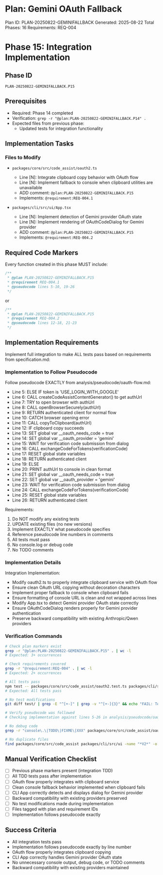 # Plan: Gemini OAuth Fallback

Plan ID: PLAN-20250822-GEMINIFALLBACK
Generated: 2025-08-22
Total Phases: 16
Requirements: REQ-004

# Phase 15: Integration Implementation

## Phase ID

`PLAN-20250822-GEMINIFALLBACK.P15`

## Prerequisites

- Required: Phase 14 completed
- Verification: `grep -r "@plan:PLAN-20250822-GEMINIFALLBACK.P14" .`
- Expected files from previous phase:
  - Updated tests for integration functionality

## Implementation Tasks

### Files to Modify

- `packages/core/src/code_assist/oauth2.ts`
  - Line [N]: Integrate clipboard copy behavior with OAuth flow
  - Line [N]: Implement fallback to console when clipboard utilities are unavailable
  - ADD comment: `@plan:PLAN-20250822-GEMINIFALLBACK.P15`
  - Implements: `@requirement:REQ-004.1`

- `packages/cli/src/ui/App.tsx`
  - Line [N]: Implement detection of Gemini provider OAuth state
  - Line [N]: Implement rendering of OAuthCodeDialog for Gemini provider
  - ADD comment: `@plan:PLAN-20250822-GEMINIFALLBACK.P15`
  - Implements: `@requirement:REQ-004.2`

## Required Code Markers

Every function created in this phase MUST include:

```typescript
/**
 * @plan PLAN-20250822-GEMINIFALLBACK.P15
 * @requirement REQ-004.1
 * @pseudocode lines 5-10, 19-26
 */
```
or
```typescript
/**
 * @plan PLAN-20250822-GEMINIFALLBACK.P15
 * @requirement REQ-004.2
 * @pseudocode lines 12-18, 21-23
 */
```

## Implementation Requirements

Implement full integration to make ALL tests pass based on requirements from specification.md:

### Implementation to Follow Pseudocode

Follow pseudocode EXACTLY from analysis/pseudocode/oauth-flow.md:

- Line 5: ELSE IF token is 'USE_LOGIN_WITH_GOOGLE'
- Line 6: CALL createCodeAssistContentGenerator() to get authUrl
- Line 7: TRY to open browser with authUrl
- Line 8: CALL openBrowserSecurely(authUrl)
- Line 9: RETURN authenticated client for normal flow
- Line 10: CATCH browser opening error
- Line 11: CALL copyToClipboard(authUrl)
- Line 12: IF clipboard copy succeeds
- Line 13: SET global var __oauth_needs_code = true
- Line 14: SET global var __oauth_provider = 'gemini'
- Line 15: WAIT for verification code submission from dialog
- Line 16: CALL exchangeCodeForTokens(verificationCode)
- Line 17: RESET global state variables
- Line 18: RETURN authenticated client
- Line 19: ELSE
- Line 20: PRINT authUrl to console in clean format
- Line 21: SET global var __oauth_needs_code = true
- Line 22: SET global var __oauth_provider = 'gemini'
- Line 23: WAIT for verification code submission from dialog
- Line 24: CALL exchangeCodeForTokens(verificationCode)
- Line 25: RESET global state variables
- Line 26: RETURN authenticated client

Requirements:
1. Do NOT modify any existing tests
2. UPDATE existing files (no new versions)
3. Implement EXACTLY what pseudocode specifies
4. Reference pseudocode line numbers in comments
5. All tests must pass
6. No console.log or debug code
7. No TODO comments

### Implementation Details

Integration Implementation:
- Modify oauth2.ts to properly integrate clipboard service with OAuth flow
- Ensure clean OAuth URL copying without decoration characters
- Implement proper fallback to console when clipboard fails
- Ensure formatting of console URL is clean and not wrapped across lines
- Modify App.tsx to detect Gemini provider OAuth state correctly
- Ensure OAuthCodeDialog renders properly for Gemini provider authentication
- Preserve backward compatibility with existing Anthropic/Qwen providers

### Verification Commands

```bash
# Check plan markers exist
grep -r "@plan:PLAN-20250822-GEMINIFALLBACK.P15" . | wc -l
# Expected: 3+ occurrences

# Check requirements covered
grep -r "@requirement:REQ-004" . | wc -l
# Expected: 2+ occurrences

# All tests pass
npm test -- packages/core/src/code_assist/oauth2.test.ts packages/cli/src/ui/App.test.tsx
# Expected: All tests pass

# No test modifications
git diff test/ | grep -E "^[+-]" | grep -v "^[+-]{3}" && echo "FAIL: Tests modified"

# Verify pseudocode was followed
# Checking implementation against lines 5-26 in analysis/pseudocode/oauth-flow.md

# No debug code
grep -r "console\.\|TODO\|FIXME\|XXX" packages/core/src/code_assist/oauth2.ts packages/cli/src/ui/App.tsx && echo "FAIL: Debug code found"

# No duplicate files
find packages/core/src/code_assist packages/cli/src/ui -name "*V2*" -o -name "*Copy*" && echo "FAIL: Duplicate versions found"
```

## Manual Verification Checklist

- [ ] Previous phase markers present (integration TDD)
- [ ] All TDD tests pass after implementation
- [ ] OAuth flow properly integrates with clipboard service
- [ ] Clean console fallback behavior implemented when clipboard fails
- [ ] CLI App correctly detects and displays dialog for Gemini provider
- [ ] Backward compatibility with existing providers preserved
- [ ] No test modifications made during implementation
- [ ] Files tagged with plan and requirement IDs
- [ ] Implementation follows pseudocode exactly

## Success Criteria

- All integration tests pass
- Implementation follows pseudocode exactly by line number
- OAuth flow properly integrates clipboard copying
- CLI App correctly handles Gemini provider OAuth state
- No unnecessary console output, debug code, or TODO comments
- Backward compatibility with existing providers maintained